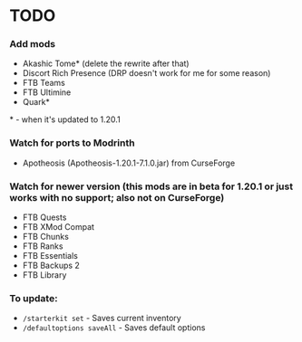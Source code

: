 # TODO

### Add mods
- Akashic Tome* (delete the rewrite after that)
- Discort Rich Presence (DRP doesn't work for me for some reason)
- FTB Teams
- FTB Ultimine
- Quark*

\* - when it's updated to 1.20.1

### Watch for ports to Modrinth
- Apotheosis (Apotheosis-1.20.1-7.1.0.jar) from CurseForge

### Watch for newer version (this mods are in beta for 1.20.1 or just works with no support; also not on CurseForge)
- FTB Quests
- FTB XMod Compat
- FTB Chunks
- FTB Ranks
- FTB Essentials
- FTB Backups 2
- FTB Library

### To update:
* ```/starterkit set``` - Saves current inventory
* ```/defaultoptions saveAll``` - Saves default options